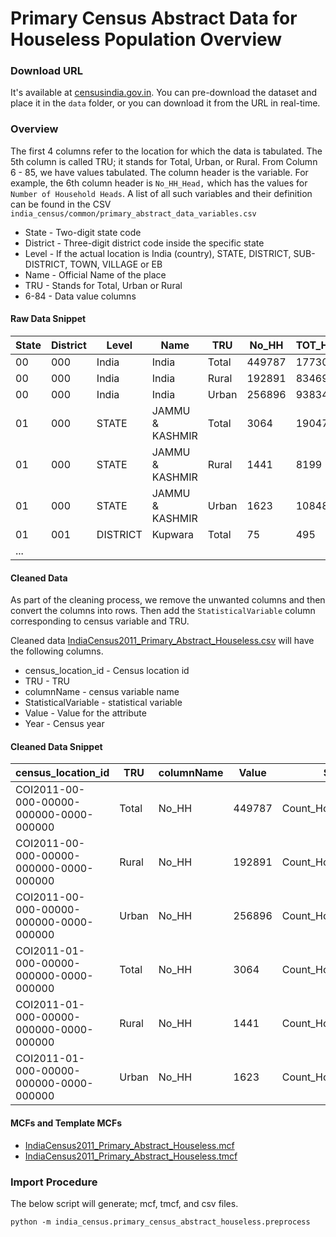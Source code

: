 # Primary Census Abstract Data for Houseless Population Overview


### Download URL
It's available at [censusindia.gov.in](https://censusindia.gov.in/2011-Documents/PCA_HL_2011_Release.xls). You can pre-download the dataset and place it in the `data` folder, or you can download it from the URL in real-time. 

### Overview
The first 4 columns refer to the location for which the data is tabulated. The 5th column is called TRU; it stands for Total, Urban, or Rural. From Column 6 - 85, we have values tabulated. The column header is the variable. For example, the 6th column header is `No_HH_Head,` which has the values for `Number of Household Heads`. A list of all such variables and their definition can be found in the CSV  `india_census/common/primary_abstract_data_variables.csv`

 - State - Two-digit state code
 - District - Three-digit district code inside the specific state
 - Level - If the actual location is India (country), STATE, DISTRICT, SUB-DISTRICT, TOWN, VILLAGE or EB
 - Name - Official Name of the place
 - TRU - Stands for Total, Urban or Rural
 - 6-84 - Data value columns 

 #### Raw Data Snippet

|State|District|Level   |Name           |TRU  |No_HH |TOT_HL_P|    |
|-----|--------|--------|---------------|-----|------|--------|----|
|00   |000     |India   |India          |Total|449787|1773040 |    | 
|00   |000     |India   |India          |Rural|192891|834692  |    |
|00   |000     |India   |India          |Urban|256896|938348  |    |
|01   |000     |STATE   |JAMMU & KASHMIR|Total|3064  |19047   |    |
|01   |000     |STATE   |JAMMU & KASHMIR|Rural|1441  |8199    |    |
|01   |000     |STATE   |JAMMU & KASHMIR|Urban|1623  |10848   |    |
|01   |001     |DISTRICT|Kupwara        |Total|75    |495     |    |
| ... |


#### Cleaned Data
As part of the cleaning process, we remove the unwanted columns and then convert the columns into rows. Then add the `StatisticalVariable` column corresponding to census variable and TRU.

Cleaned data [IndiaCensus2011_Primary_Abstract_Houseless.csv](IndiaCensus2011_Primary_Abstract_Houseless.csv) will have the following columns.

- census_location_id - Census location id
- TRU - TRU
- columnName - census variable name
- StatisticalVariable - statistical variable
- Value - Value for the attribute
- Year - Census year


#### Cleaned Data Snippet

|census_location_id                     |TRU  |columnName|Value |StatisticalVariable            |Year|
|---------------------------------------|-----|----------|------|-------------------------------|----|
|COI2011-00-000-00000-000000-0000-000000|Total|No_HH     |449787|Count_Household_Houseless      |2011|
|COI2011-00-000-00000-000000-0000-000000|Rural|No_HH     |192891|Count_Household_Houseless_Rural|2011|
|COI2011-00-000-00000-000000-0000-000000|Urban|No_HH     |256896|Count_Household_Houseless_Urban|2011|
|COI2011-01-000-00000-000000-0000-000000|Total|No_HH     |3064  |Count_Household_Houseless      |2011|
|COI2011-01-000-00000-000000-0000-000000|Rural|No_HH     |1441  |Count_Household_Houseless_Rural|2011|
|COI2011-01-000-00000-000000-0000-000000|Urban|No_HH     |1623  |Count_Household_Houseless_Urban|2011|


#### MCFs and Template MCFs

- [IndiaCensus2011_Primary_Abstract_Houseless.mcf](IndiaCensus2011_Primary_Abstract_Houseless.mcf)
- [IndiaCensus2011_Primary_Abstract_Houseless.tmcf](IndiaCensus2011_Primary_Abstract_Houseless.tmcf)

### Import Procedure

The below script will generate; mcf, tmcf, and csv files.

`python -m india_census.primary_census_abstract_houseless.preprocess`